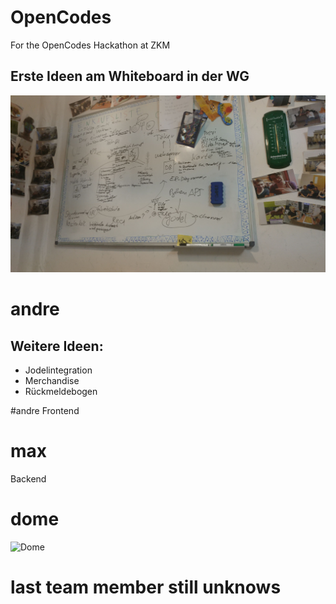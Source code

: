# OpenCodes
For the OpenCodes Hackathon at ZKM

## Erste Ideen am Whiteboard in der WG

![alt text](System/FirstIdear.jpeg)


# andre

## Weitere Ideen:
- Jodelintegration
- Merchandise
- Rückmeldebogen


#andre
Frontend

# max
Backend


# dome
![Dome](https://avatars3.githubusercontent.com/u/11361566?s=400&u=112ae8f69972e11e5561961a0464ed707f387f75&v=4)


# last team member still unknows
